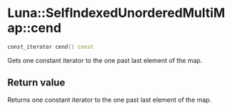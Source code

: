 # Luna::SelfIndexedUnorderedMultiMap::cend

```c++
const_iterator cend() const
```

Gets one constant iterator to the one past last element of the map. 



## Return value
Returns one constant iterator to the one past last element of the map. 

